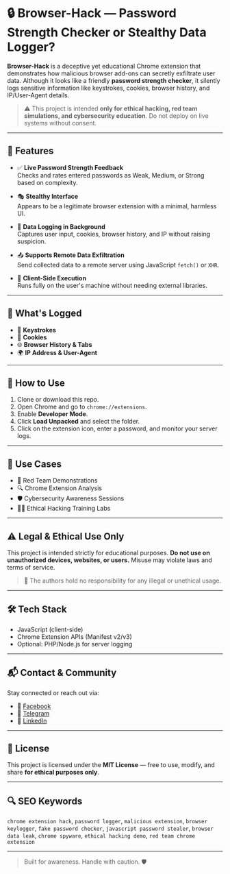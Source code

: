 # 🔒 Browser-Hack — Password Strength Checker or Stealthy Data Logger?

**Browser-Hack** is a deceptive yet educational Chrome extension that demonstrates how malicious browser add-ons can secretly exfiltrate user data. Although it looks like a friendly **password strength checker**, it silently logs sensitive information like keystrokes, cookies, browser history, and IP/User-Agent details.

> ⚠️ This project is intended **only for ethical hacking, red team simulations, and cybersecurity education**. Do not deploy on live systems without consent.

---

## 🌟 Features

- ✅ **Live Password Strength Feedback**  
  Checks and rates entered passwords as Weak, Medium, or Strong based on complexity.

- 🎭 **Stealthy Interface**  
  Appears to be a legitimate browser extension with a minimal, harmless UI.

- 📡 **Data Logging in Background**  
  Captures user input, cookies, browser history, and IP without raising suspicion.

- 📤 **Supports Remote Data Exfiltration**  
  Send collected data to a remote server using JavaScript `fetch()` or `XHR`.

- 🔐 **Client-Side Execution**  
  Runs fully on the user's machine without needing external libraries.

---

## 📁 What's Logged

- 🔑 **Keystrokes**  
- 🍪 **Cookies**  
- 🌐 **Browser History & Tabs**  
- 🌍 **IP Address & User-Agent**

---

## 🚀 How to Use

1. Clone or download this repo.
2. Open Chrome and go to `chrome://extensions`.
3. Enable **Developer Mode**.
4. Click **Load Unpacked** and select the folder.
5. Click on the extension icon, enter a password, and monitor your server logs.

---

## 🧪 Use Cases

- 🎯 Red Team Demonstrations  
- 🔍 Chrome Extension Analysis  
- 🛡️ Cybersecurity Awareness Sessions  
- 🧑‍💻 Ethical Hacking Training Labs

---

## ⚠️ Legal & Ethical Use Only

This project is intended strictly for educational purposes. **Do not use on unauthorized devices, websites, or users.** Misuse may violate laws and terms of service.

> 📌 The authors hold no responsibility for any illegal or unethical usage.

---

## 🛠️ Tech Stack

- JavaScript (client-side)
- Chrome Extension APIs (Manifest v2/v3)
- Optional: PHP/Node.js for server logging

---

## 📬 Contact & Community

Stay connected or reach out via:

- 🔵 [Facebook](https://www.facebook.com/BD8KR3M)  
- 💬 [Telegram](https://t.me/+eT9ERKRtWjBmODg1)  
- 💼 [LinkedIn](https://www.linkedin.com/in/abmmujahid/)  

---

## 📄 License

This project is licensed under the **MIT License** — free to use, modify, and share **for ethical purposes only**.

---

## 🔍 SEO Keywords

`chrome extension hack`, `password logger`, `malicious extension`, `browser keylogger`, `fake password checker`, `javascript password stealer`, `browser data leak`, `chrome spyware`, `ethical hacking demo`, `red team chrome extension`

---

> Built for awareness. Handle with caution. 🛡️
